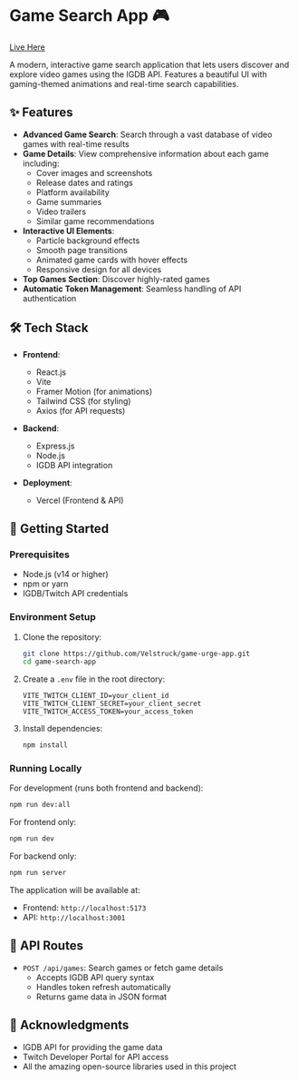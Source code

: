 # Game Search App 🎮

[Live Here](https://gameurge.vercel.app)

A modern, interactive game search application that lets users discover and explore video games using the IGDB API. Features a beautiful UI with gaming-themed animations and real-time search capabilities.
 
## ✨ Features

- **Advanced Game Search**: Search through a vast database of video games with real-time results
- **Game Details**: View comprehensive information about each game including:
  - Cover images and screenshots
  - Release dates and ratings
  - Platform availability
  - Game summaries
  - Video trailers
  - Similar game recommendations
- **Interactive UI Elements**:
  - Particle background effects
  - Smooth page transitions
  - Animated game cards with hover effects
  - Responsive design for all devices
- **Top Games Section**: Discover highly-rated games
- **Automatic Token Management**: Seamless handling of API authentication

## 🛠️ Tech Stack

- **Frontend**:
  - React.js
  - Vite
  - Framer Motion (for animations)
  - Tailwind CSS (for styling)
  - Axios (for API requests)

- **Backend**:
  - Express.js
  - Node.js
  - IGDB API integration

- **Deployment**:
  - Vercel (Frontend & API)

## 🚀 Getting Started

### Prerequisites

- Node.js (v14 or higher)
- npm or yarn
- IGDB/Twitch API credentials

### Environment Setup

1. Clone the repository:
   ```bash
   git clone https://github.com/Velstruck/game-urge-app.git
   cd game-search-app
   ```

2. Create a `.env` file in the root directory:
   ```env
   VITE_TWITCH_CLIENT_ID=your_client_id
   VITE_TWITCH_CLIENT_SECRET=your_client_secret
   VITE_TWITCH_ACCESS_TOKEN=your_access_token
   ```

3. Install dependencies:
   ```bash
   npm install
   ```

### Running Locally

For development (runs both frontend and backend):
```bash
npm run dev:all
```

For frontend only:
```bash
npm run dev
```

For backend only:
```bash
npm run server
```

The application will be available at:
- Frontend: `http://localhost:5173`
- API: `http://localhost:3001`



## 📝 API Routes

- `POST /api/games`: Search games or fetch game details
  - Accepts IGDB API query syntax
  - Handles token refresh automatically
  - Returns game data in JSON format


## 🙏 Acknowledgments

- IGDB API for providing the game data
- Twitch Developer Portal for API access
- All the amazing open-source libraries used in this project
